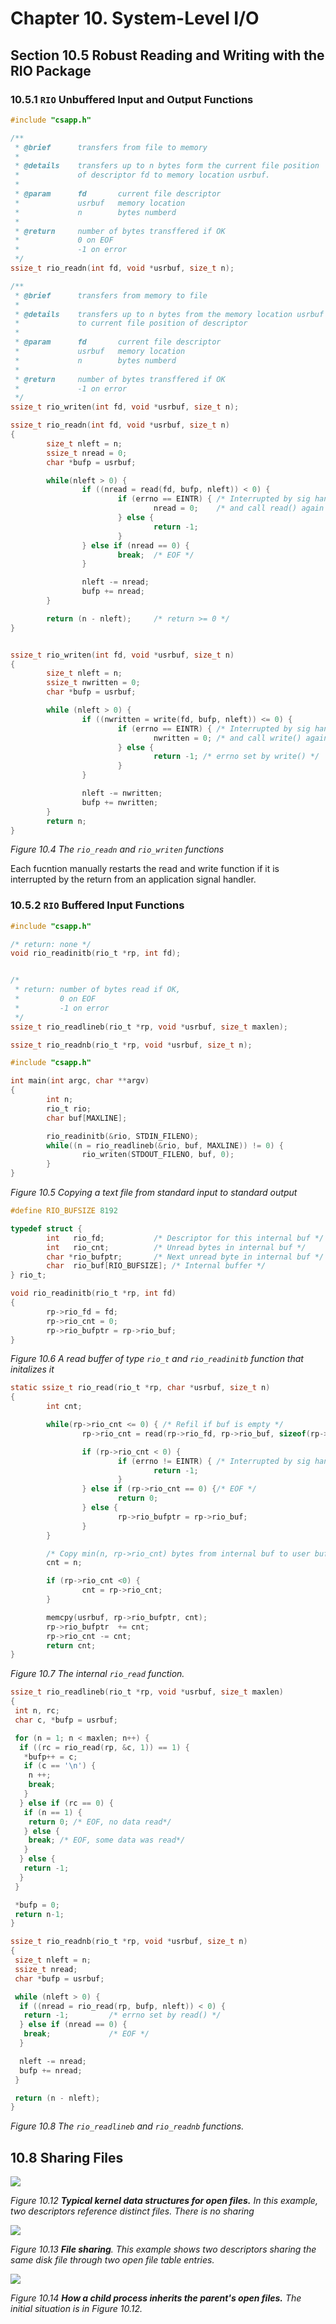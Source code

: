 # Chapter 10. System-Level I/O

## Section 10.5 Robust Reading and Writing with the RIO Package

### 10.5.1 `RIO` Unbuffered Input and Output Functions

```c
#include "csapp.h"

/**
 * @brief      transfers from file to memory
 *
 * @details    transfers up to n bytes form the current file position
 *             of descriptor fd to memory location usrbuf.
 *
 * @param      fd       current file descriptor
 *             usrbuf   memory location
 *             n        bytes numberd
 *
 * @return     number of bytes transffered if OK
 *             0 on EOF
 *             -1 on error
 */
ssize_t rio_readn(int fd, void *usrbuf, size_t n);

/**
 * @brief      transfers from memory to file
 *
 * @details    transfers up to n bytes from the memory location usrbuf
 *             to current file position of descriptor
 *
 * @param      fd       current file descriptor
 *             usrbuf   memory location
 *             n        bytes numberd
 *
 * @return     number of bytes transffered if OK
 *             -1 on error
 */
ssize_t rio_writen(int fd, void *usrbuf, size_t n);
```

```c
ssize_t rio_readn(int fd, void *usrbuf, size_t n)
{
        size_t nleft = n;
        ssize_t nread = 0;
        char *bufp = usrbuf;

        while(nleft > 0) {
                if ((nread = read(fd, bufp, nleft)) < 0) {
                        if (errno == EINTR) { /* Interrupted by sig handler return */
                                nread = 0;    /* and call read() again */
                        } else {
                                return -1;
                        }
                } else if (nread == 0) {
                        break;  /* EOF */
                }

                nleft -= nread;
                bufp += nread;
        }

        return (n - nleft);     /* return >= 0 */
}


ssize_t rio_writen(int fd, void *usrbuf, size_t n)
{
        size_t nleft = n;
        ssize_t nwritten = 0;
        char *bufp = usrbuf;

        while (nleft > 0) {
                if ((nwritten = write(fd, bufp, nleft)) <= 0) {
                        if (errno == EINTR) { /* Interrupted by sig handler return */
                                nwritten = 0; /* and call write() again */
                        } else {
                                return -1; /* errno set by write() */
                        }
                }

                nleft -= nwritten;
                bufp += nwritten;
        }
        return n;
}

```

<div style={{textAlign:'center'}}>

_Figure 10.4 The `rio_readn` and `rio_writen` functions_

Each fucntion manually restarts the read and write function if it is interrupted by the return from an application signal handler.

</div>

### 10.5.2 `RIO` Buffered Input Functions

```c
#include "csapp.h"

/* return: none */
void rio_readinitb(rio_t *rp, int fd);


/*
 * return: number of bytes read if OK,
 *         0 on EOF
 *         -1 on error
 */
ssize_t rio_readlineb(rio_t *rp, void *usrbuf, size_t maxlen);

ssize_t rio_readnb(rio_t *rp, void *usrbuf, size_t n);
```

```c
#include "csapp.h"

int main(int argc, char **argv)
{
        int n;
        rio_t rio;
        char buf[MAXLINE];

        rio_readinitb(&rio, STDIN_FILENO);
        while((n = rio_readlineb(&rio, buf, MAXLINE)) != 0) {
                rio_writen(STDOUT_FILENO, buf, 0);
        }
}
```

<div style={{textAlign:'center'}}>

_Figure 10.5 Copying a text file from standard input to standard output_

</div>

```c
#define RIO_BUFSIZE 8192

typedef struct {
        int   rio_fd;           /* Descriptor for this internal buf */
        int   rio_cnt;          /* Unread bytes in internal buf */
        char *rio_bufptr;       /* Next unread byte in internal buf */
        char  rio_buf[RIO_BUFSIZE]; /* Internal buffer */
} rio_t;
```

```c
void rio_readinitb(rio_t *rp, int fd)
{
        rp->rio_fd = fd;
        rp->rio_cnt = 0;
        rp->rio_bufptr = rp->rio_buf;
}
```

<div style={{textAlign:'center'}}>

_Figure 10.6 A read buffer of type `rio_t` and `rio_readinitb` function that initalizes it_

</div>

```c
static ssize_t rio_read(rio_t *rp, char *usrbuf, size_t n)
{
        int cnt;

        while(rp->rio_cnt <= 0) { /* Refil if buf is empty */
                rp->rio_cnt = read(rp->rio_fd, rp->rio_buf, sizeof(rp->rio_buf));

                if (rp->rio_cnt < 0) {
                        if (errno != EINTR) { /* Interrupted by sig hander return */
                                return -1;
                        }
                } else if (rp->rio_cnt == 0) {/* EOF */
                        return 0;
                } else {
                        rp->rio_bufptr = rp->rio_buf;
                }
        }

        /* Copy min(n, rp->rio_cnt) bytes from internal buf to user buf */
        cnt = n;

        if (rp->rio_cnt <0) {
                cnt = rp->rio_cnt;
        }

        memcpy(usrbuf, rp->rio_bufptr, cnt);
        rp->rio_bufptr  += cnt;
        rp->rio_cnt -= cnt;
        return cnt;
}
```

<div style={{textAlign:'center'}}>

_Figure 10.7 The internal `rio_read` function._

</div>

```c
ssize_t rio_readlineb(rio_t *rp, void *usrbuf, size_t maxlen)
{
 int n, rc;
 char c, *bufp = usrbuf;

 for (n = 1; n < maxlen; n++) {
  if ((rc = rio_read(rp, &c, 1)) == 1) {
   *bufp++ = c;
   if (c == '\n') {
    n ++;
    break;
   }
  } else if (rc == 0) {
   if (n == 1) {
    return 0; /* EOF, no data read*/
   } else {
    break; /* EOF, some data was read*/
   }
  } else {
   return -1;
  }
 }

 *bufp = 0;
 return n-1;
}
```

```c
ssize_t rio_readnb(rio_t *rp, void *usrbuf, size_t n)
{
 size_t nleft = n;
 ssize_t nread;
 char *bufp = usrbuf;

 while (nleft > 0) {
  if ((nread = rio_read(rp, bufp, nleft)) < 0) {
   return -1;         /* errno set by read() */
  } else if (nread == 0) {
   break;             /* EOF */
  }

  nleft -= nread;
  bufp += nread;
 }

 return (n - nleft);
}
```

<div style={{textAlign:'center'}}>

_Figure 10.8 The `rio_readlineb` and `rio_readnb` functions._

</div>

## 10.8 Sharing Files

<div style={{textAlign:'center'}}>
<img src={require("./ch10/fig10.12.png").default} style={{zoom: "30%"}}/>

_Figure 10.12 **Typical kernel data structures for open files.** In this example, two descriptors reference distinct files. There is no sharing_

</div>

<div style={{textAlign:'center'}}>
<img src={require("./ch10/fig10.13.png").default} style={{zoom: "30%"}}/>

_Figure 10.13 **File sharing**. This example shows two descriptors sharing the same disk file through two open file table entries._

</div>

<div style={{textAlign:'center'}}>
<img src={require("./ch10/fig10.14.png").default} style={{zoom: "30%"}}/>

_Figure 10.14 **How a child process inherits the parent's open files.** The initial situation is in Figure 10.12._

</div>

